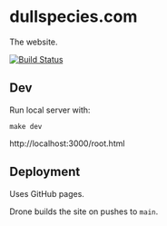 # dullspecies.com

The website.

[![Build Status](https://cloud.drone.io/api/badges/trotttrotttrott/dullspecies.com/status.svg)](https://cloud.drone.io/trotttrotttrott/dullspecies.com)

## Dev

Run local server with:

```
make dev
```

http://localhost:3000/root.html

## Deployment

Uses GitHub pages.

Drone builds the site on pushes to `main`.

